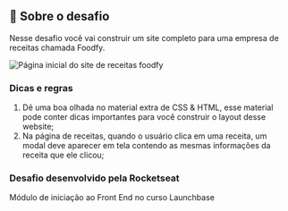 ## 🚀  Sobre o desafio

Nesse desafio você vai construir um site completo para uma empresa de receitas chamada Foodfy.

![Página inicial do site de receitas foodfy](https://camo.githubusercontent.com/149256ed02c9054607878cd5f68d083ee99ae27d/68747470733a2f2f726f636b6574736561742d63646e2e73332d73612d656173742d312e616d617a6f6e6177732e636f6d2f6d6f636b75702e706e67)

### Dicas e regras

1.  Dê uma boa olhada no material extra de CSS & HTML, esse material pode conter dicas importantes para você construir o layout desse website;
2.  Na página de receitas, quando o usuário clica em uma receita, um modal deve aparecer em tela contendo as mesmas informações da receita que ele clicou;

### Desafio desenvolvido pela Rocketseat
Módulo de iniciação ao Front End no curso Launchbase

